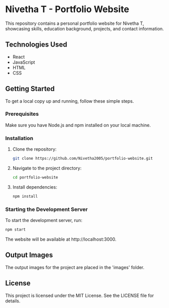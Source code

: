 # Nivetha T - Portfolio Website

This repository contains a personal portfolio website for Nivetha T, showcasing skills, education background, projects, and contact information.

## Technologies Used

- React
- JavaScript
- HTML
- CSS

## Getting Started

To get a local copy up and running, follow these simple steps.

### Prerequisites

Make sure you have Node.js and npm installed on your local machine.

### Installation

1. Clone the repository:
    ```bash
    git clone https://github.com/Nivetha2005/portfolio-website.git
    ```

2. Navigate to the project directory:
    ```bash
    cd portfolio-website
    ```

3. Install dependencies:
    ```bash
    npm install
    ```

### Starting the Development Server

To start the development server, run:
   ```bash
   npm start
   ```

The website will be available at http://localhost:3000.

## Output Images

The output images for the project are placed in the 'images' folder.

## License

This project is licensed under the MIT License. See the LICENSE file for details.

